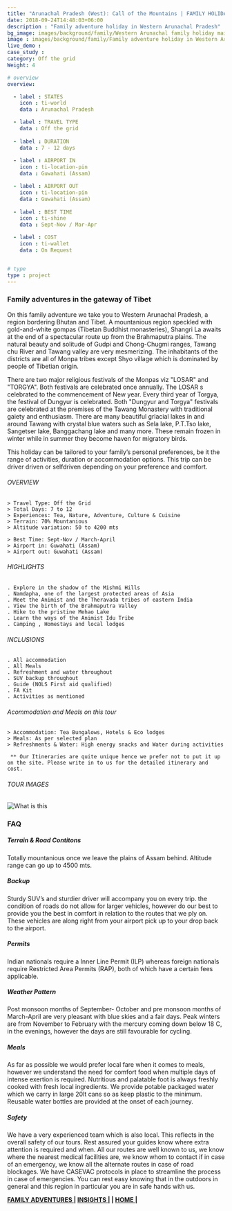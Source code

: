 ```yaml
---
title: "Arunachal Pradesh (West): Call of the Mountains | FAMILY HOLIDAY"
date: 2018-09-24T14:48:03+06:00
description : "Family adventure holiday in Western Arunachal Pradesh"
bg_image: images/background/family/Western Arunachal family holiday main.jpg
image : images/background/family/Family adventure holiday in Western Arunachal Pradesh.jpg
live_demo : 
case_study : 
category: Off the grid
Weight: 4

# overview
overview:

  - label : STATES
    icon : ti-world
    data : Arunachal Pradesh

  - label : TRAVEL TYPE
    data : Off the grid
    
  - label : DURATION
    data : 7 - 12 days
    
  - label : AIRPORT IN
    icon : ti-location-pin
    data : Guwahati (Assam)

  - label : AIRPORT OUT
    icon : ti-location-pin
    data : Guwahati (Assam)
    
  - label : BEST TIME
    icon : ti-shine
    data : Sept-Nov / Mar-Apr

  - label : COST
    icon : ti-wallet
    data : On Request


# type
type : project
---
```


### Family adventures in the gateway of Tibet

On this family adventure we take you to Western Arunachal Pradesh, a region bordering Bhutan and Tibet. A mountanious region speckled with gold-and-white gompas (Tibetan Buddhist monasteries), Shangri La  awaits at the end of a  spectacular route up from the Brahmaputra plains. The natural beauty and solitude of Gudpi and Chong-Chugmi ranges, Tawang chu River and Tawang valley are very mesmerizing. The inhabitants of the districts are all of Monpa tribes except Shyo village which is dominated by people of Tibetian origin.

There are two major religious festivals of the Monpas viz "LOSAR" and "TORGYA". Both festivals are celebrated once annually. The LOSAR s celebrated to the commencement of New year. Every third year of Torgya, the festival of Dungyur is celebrated. Both "Dungyur and Torgya" festivals are celebrated at the premises of the Tawang Monastery with traditional gaiety and enthusiasm. There are many beautiful grlacial lakes in and around Tawang with crystal blue waters such as Sela lake, P.T.Tso lake, Sangetser lake, Banggachang lake and many more. These remain frozen in winter while in summer they become haven for migratory birds.

This  holiday can be tailored to your family’s personal preferences, be it the range of activities, duration or accommodation options. This trip can be driver driven or selfdriven depending on your preference and comfort.


###### OVERVIEW
```
> Travel Type: Off the Grid
> Total Days: 7 to 12
> Experiences: Tea, Nature, Adventure, Culture & Cuisine
> Terrain: 70% Mountanious
> Altitude variation: 50 to 4200 mts

> Best Time: Sept-Nov / March-April
> Airport in: Guwahati (Assam)
> Airport out: Guwahati (Assam)
```




###### HIGHLIGHTS
```
. Explore in the shadow of the Mishmi Hills
. Namdapha, one of the largest protected areas of Asia
. Meet the Animist and the Theravada tribes of eastern India
. View the birth of the Brahmaputra Valley
. Hike to the pristine Mehao Lake
. Learn the ways of the Animist Idu Tribe
. Camping , Homestays and local lodges
```

###### INCLUSIONS
```
. All accommodation
. All Meals
. Refreshment and water throughout
. SUV backup throughout
. Guide (NOLS First aid qualified)
. FA Kit
. Activities as mentioned
```
###### Acommodation and Meals on this tour
```
> Accommodation: Tea Bungalows, Hotels & Eco lodges
> Meals: As per selected plan
> Refreshments & Water: High energy snacks and Water during activities

```
``` ** Our Itineraries are quite unique hence we prefer not to put it up on the site. Please write in to us for the detailed itinerary and cost.```

###### TOUR IMAGES

![What is this](/images/background/family/tawangfamilytourgallery.jpg)

### FAQ


##### Terrain & Road Contitons

Totally mountanious once we leave the plains of Assam behind. Altitude range can go up to 4500 mts.

##### Backup
Sturdy SUV’s and sturdier driver will accompany you on every trip. the condition of roads do not allow for larger vehicles, however do our best to provide you the best in comfort in relation to the routes that we ply on. These vehicles are along right from your airport pick up to your drop back to the airport.

##### Permits
Indian nationals require a Inner Line Permit (ILP) whereas foreign nationals require Restricted Area Permits (RAP), both of which have a certain fees applicable.

##### Weather Pattern
Post monsoon months of September- October and pre monsoon months of March-April are very pleasant with blue skies and a fair days. Peak winters are from November to February with the mercury coming down below 18 C, in the evenings, however the days are still favourable for cycling.

##### Meals
As far as possible we would prefer local fare when it comes to meals, however we understand the need for comfort food when multiple days of intense exertion is required. Nutritious and palatable foot is always freshly cooked with fresh local ingredients. We provide potable packaged water which we carry in large 20lt cans so as keep plastic to the minimum. Reusable water bottles are provided at the onset of each journey.

##### Safety 
We have a very experienced team which is also local. This reflects in the overall safety of our tours. Rest assured your guides know where extra attention is required and when. All our routes are well known to us, we know where the nearest medical facilities are, we know whom to contact if in case of an emergency, we know all the alternate routes in case of road blockages. We have CASEVAC protocols in place to streamline the process in case of emergencies. You can rest easy knowing that in the outdoors in general and this region in particular you are in safe hands with us.

**[FAMILY ADVENTURES   ](https://www.northbynortheast.in/family/)       |  [INSIGHTS |](https://www.northbynortheast.in/insights/) |  [HOME |](https://www.northbynortheast.in/)**